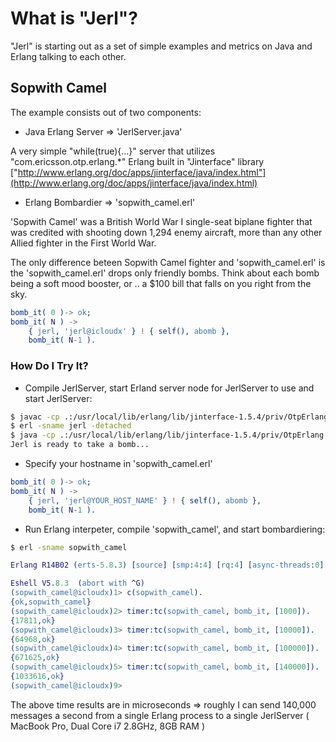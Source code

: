 # What is "Jerl"? ##

"Jerl" is starting out as a set of simple examples and metrics on Java and Erlang talking to each other.

## Sopwith Camel

The example consists out of two components: 

* Java Erlang Server => 'JerlServer.java'

A very simple "while(true){...}" server that utilizes "com.ericsson.otp.erlang.*" Erlang built in "Jinterface" library ["http://www.erlang.org/doc/apps/jinterface/java/index.html"](http://www.erlang.org/doc/apps/jinterface/java/index.html)

* Erlang Bombardier => 'sopwith_camel.erl'

'Sopwith Camel' was a British World War I single-seat biplane fighter that was credited with shooting down 1,294 enemy aircraft, more than any other Allied fighter in the First World War.

The only difference beteen Sopwith Camel fighter and 'sopwith_camel.erl' is the 'sopwith_camel.erl' drops only friendly bombs. Think about each bomb being a soft mood booster, or .. a $100 bill that falls on you right from the sky.

```erlang
bomb_it( 0 )-> ok; 
bomb_it( N ) -> 
    { jerl, 'jerl@icloudx' } ! { self(), abomb }, 
    bomb_it( N-1 ).
```

### How Do I Try It?

* Compile JerlServer, start Erland server node for JerlServer to use and start JerlServer:

```bash
$ javac -cp .:/usr/local/lib/erlang/lib/jinterface-1.5.4/priv/OtpErlang.jar JerlServer.java 
$ erl -sname jerl -detached
$ java -cp .:/usr/local/lib/erlang/lib/jinterface-1.5.4/priv/OtpErlang.jar JerlServer
Jerl is ready to take a bomb...

```

* Specify your hostname in 'sopwith_camel.erl'

```erlang
bomb_it( 0 )-> ok; 
bomb_it( N ) -> 
    { jerl, 'jerl@YOUR_HOST_NAME' } ! { self(), abomb }, 
    bomb_it( N-1 ).
```

* Run Erlang interpeter, compile 'sopwith_camel', and start bombardiering:

```bash
$ erl -sname sopwith_camel
```
```erlang
Erlang R14B02 (erts-5.8.3) [source] [smp:4:4] [rq:4] [async-threads:0] [hipe] [kernel-poll:false]

Eshell V5.8.3  (abort with ^G)
(sopwith_camel@icloudx)1> c(sopwith_camel).
{ok,sopwith_camel}
(sopwith_camel@icloudx)2> timer:tc(sopwith_camel, bomb_it, [1000]).  
{17811,ok}
(sopwith_camel@icloudx)3> timer:tc(sopwith_camel, bomb_it, [10000]).
{64968,ok}
(sopwith_camel@icloudx)4> timer:tc(sopwith_camel, bomb_it, [100000]).
{671625,ok}
(sopwith_camel@icloudx)5> timer:tc(sopwith_camel, bomb_it, [140000]).
{1033616,ok}
(sopwith_camel@icloudx)9>
```

The above time results are in microseconds => roughly I can send 140,000 messages a second from a single Erlang process to a single JerlServer ( MacBook Pro, Dual Core i7 2.8GHz, 8GB RAM )
